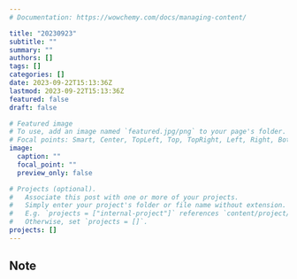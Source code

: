 ```yaml
---
# Documentation: https://wowchemy.com/docs/managing-content/

title: "20230923"
subtitle: ""
summary: ""
authors: []
tags: []
categories: []
date: 2023-09-22T15:13:36Z
lastmod: 2023-09-22T15:13:36Z
featured: false
draft: false

# Featured image
# To use, add an image named `featured.jpg/png` to your page's folder.
# Focal points: Smart, Center, TopLeft, Top, TopRight, Left, Right, BottomLeft, Bottom, BottomRight.
image:
  caption: ""
  focal_point: ""
  preview_only: false

# Projects (optional).
#   Associate this post with one or more of your projects.
#   Simply enter your project's folder or file name without extension.
#   E.g. `projects = ["internal-project"]` references `content/project/deep-learning/index.md`.
#   Otherwise, set `projects = []`.
projects: []
---
```


## Note

